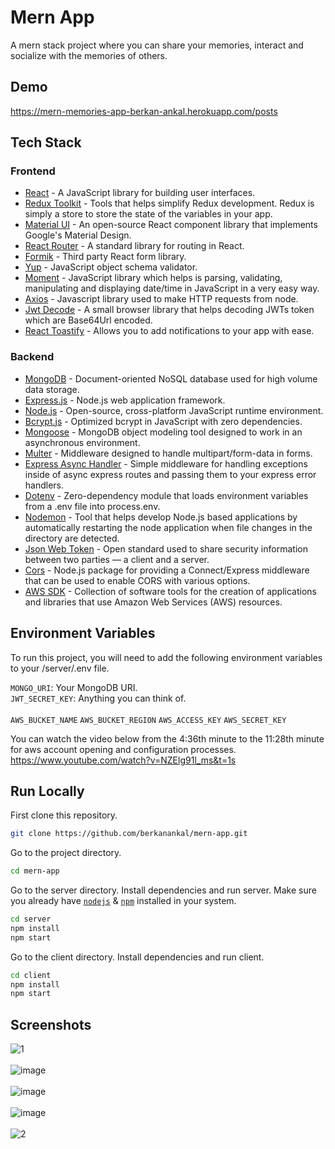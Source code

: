 # Mern App

A mern stack project where you can share your memories, interact and socialize with the memories of others.

## Demo

https://mern-memories-app-berkan-ankal.herokuapp.com/posts

## Tech Stack
### Frontend
- [React](https://reactjs.org/) - A JavaScript library for building user interfaces.
- [Redux Toolkit](https://redux-toolkit.js.org/) - Tools that helps simplify Redux development. Redux is simply a store to store the state of the variables in your app.
- [Material UI](https://mui.com/) - An open-source React component library that implements Google's Material Design.
- [React Router](https://reactrouter.com/en/main) - A standard library for routing in React.
- [Formik](https://formik.org/) - Third party React form library.
- [Yup](https://www.npmjs.com/package/yup) - JavaScript object schema validator.
- [Moment](https://momentjs.com/) - JavaScript library which helps is parsing, validating, manipulating and displaying date/time in JavaScript in a very easy way.
- [Axios](https://axios-http.com/docs/intro) - Javascript library used to make HTTP requests from node.
- [Jwt Decode](https://www.npmjs.com/package/jwt-decode) - A small browser library that helps decoding JWTs token which are Base64Url encoded.
- [React Toastify](https://www.npmjs.com/package/react-toastify) - Allows you to add notifications to your app with ease.

### Backend
- [MongoDB](https://www.mongodb.com/home) - Document-oriented NoSQL database used for high volume data storage.
- [Express.js](https://expressjs.com/) - Node.js web application framework.
- [Node.js](https://nodejs.org/en/) - Open-source, cross-platform JavaScript runtime environment.
- [Bcrypt.js](https://www.npmjs.com/package/bcryptjs) - Optimized bcrypt in JavaScript with zero dependencies.
- [Mongoose](https://www.npmjs.com/package/mongoose) - MongoDB object modeling tool designed to work in an asynchronous environment.
- [Multer](https://www.npmjs.com/package/multer) - Middleware designed to handle multipart/form-data in forms.
- [Express Async Handler](https://www.npmjs.com/package/express-async-handler) - Simple middleware for handling exceptions inside of async express routes and passing them to your express error handlers.
- [Dotenv](https://www.npmjs.com/package/dotenv) - Zero-dependency module that loads environment variables from a .env file into process.env.
- [Nodemon](https://www.npmjs.com/package/nodemon) - Tool that helps develop Node.js based applications by automatically restarting the node application when file changes in the directory are detected.
- [Json Web Token](https://jwt.io/) - Open standard used to share security information between two parties — a client and a server.
- [Cors](https://www.npmjs.com/package/cors) - Node.js package for providing a Connect/Express middleware that can be used to enable CORS with various options.
- [AWS SDK](https://www.npmjs.com/package/aws-sdk) - Collection of software tools for the creation of applications and libraries that use Amazon Web Services (AWS) resources.

## Environment Variables

To run this project, you will need to add the following environment variables to your /server/.env file.

`MONGO_URI`: Your MongoDB URI. <br>
`JWT_SECRET_KEY`: Anything you can think of. <br><br>
`AWS_BUCKET_NAME`
`AWS_BUCKET_REGION`
`AWS_ACCESS_KEY`
`AWS_SECRET_KEY`
<br>

You can watch the video below from the 4:36th minute to the 11:28th minute for aws account opening and configuration processes.
<br>
https://www.youtube.com/watch?v=NZElg91l_ms&t=1s

## Run Locally

First clone this repository.

```bash
git clone https://github.com/berkanankal/mern-app.git
```

Go to the project directory.

```bash
cd mern-app
```

Go to the server directory. Install dependencies and run server. Make sure you already have [`nodejs`](https://nodejs.org/en/) & [`npm`](https://www.npmjs.com/) installed in your system.

```bash
cd server
npm install
npm start
```


Go to the client directory. Install dependencies and run client.

```bash
cd client
npm install
npm start
```

## Screenshots

![1](https://user-images.githubusercontent.com/67144252/205496400-ecb3a877-07f8-4324-8d5a-989dd11bbaff.png)
<br>
<br>
![image](https://user-images.githubusercontent.com/67144252/205118117-82c67642-63ff-43c7-8dd5-17bac2b55406.png)
<br>
<br>
![image](https://user-images.githubusercontent.com/67144252/205118385-3bf364bc-dd20-47c6-8835-0ce9f6a9a78e.png)
<br>
<br>
![image](https://user-images.githubusercontent.com/67144252/205118450-e8ae9ea6-2255-4b37-b042-2eea3ffbb914.png)
<br>
<br>
![2](https://user-images.githubusercontent.com/67144252/205496405-5e85a7c8-3260-4d04-837a-276ae54117bf.png)






